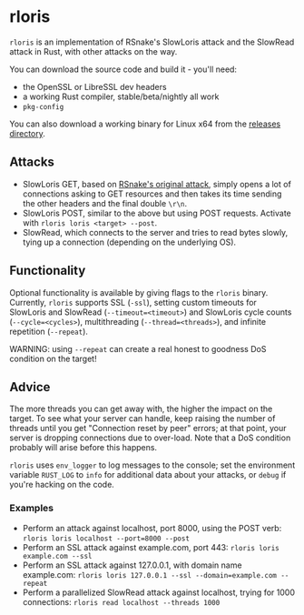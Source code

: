 # rloris

`rloris` is an implementation of RSnake's SlowLoris attack and the SlowRead attack in Rust, with other attacks on the way.

You can download the source code and build it - you'll need: 
* the OpenSSL or LibreSSL dev headers
* a working Rust compiler, stable/beta/nightly all work
* `pkg-config`

You can also download a working binary for Linux x64 from the [releases directory](https://github.com/SilverWingedSeraph/rloris/releases).

## Attacks

* SlowLoris GET, based on [RSnake's original attack](https://web.archive.org/web/20090822001255/http://ha.ckers.org/slowloris/), simply opens a lot of connections
    asking to GET resources and then takes its time sending the other headers and the final double `\r\n`.
* SlowLoris POST, similar to the above but using POST requests. Activate with `rloris loris <target> --post`.
* SlowRead, which connects to the server and tries to read bytes slowly, tying up a connection (depending on the underlying OS).

## Functionality

Optional functionality is available by giving flags to the `rloris` binary. Currently, `rloris` supports SSL (`-ssl`), 
setting custom timeouts for SlowLoris and SlowRead (`--timeout=<timeout>`) and SlowLoris cycle counts (`--cycle=<cycles>`),
multithreading (`--thread=<threads>`), and infinite repetition (`--repeat`). 

WARNING: using `--repeat` can create a real honest to goodness DoS condition on the target!

## Advice

The more threads you can get away with, the higher the impact on the target. To see what your server can handle, 
keep raising the number of threads until you get "Connection reset by peer" errors; at that point, your server is dropping connections due to over-load.
Note that a DoS condition probably will arise before this happens.

`rloris` uses `env_logger` to log messages to the console; set the environment variable `RUST_LOG` to `info` for additional data about your attacks, or `debug` if you're 
hacking on the code.

### Examples

* Perform an attack against localhost, port 8000, using the POST verb: `rloris loris localhost --port=8000 --post`
* Perform an SSL attack against example.com, port 443: `rloris loris example.com --ssl`
* Perform an SSL attack against 127.0.0.1, with domain name example.com: `rloris loris 127.0.0.1 --ssl --domain=example.com --repeat`
* Perform a parallelized SlowRead attack against localhost, trying for 1000 connections: `rloris read localhost --threads 1000`